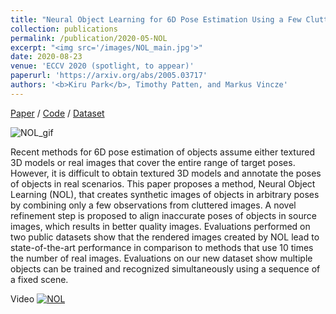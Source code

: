 ```yaml
---
title: "Neural Object Learning for 6D Pose Estimation Using a Few Cluttered Images"
collection: publications
permalink: /publication/2020-05-NOL
excerpt: "<img src='/images/NOL_main.jpg'>"
date: 2020-08-23
venue: 'ECCV 2020 (spotlight, to appear)'
paperurl: 'https://arxiv.org/abs/2005.03717'
authors: '<b>Kiru Park</b>, Timothy Patten, and Markus Vincze'
---
```


[Paper](https://arxiv.org/abs/2005.03717) / [Code](https://github.com/kirumang/NOL) / [Dataset](https://www.acin.tuwien.ac.at/en/vision-for-robotics/software-tools/smot/)


![NOL_gif](/images/NOL_gif.gif)



Recent methods for 6D pose estimation of objects assume either textured 3D models or real images that cover the entire range of target poses. However, it is difficult to obtain textured 3D models and annotate the poses of objects in real scenarios. This paper proposes a method, Neural Object Learning (NOL), that creates synthetic images of objects in arbitrary poses by combining only a few observations from cluttered images. A novel refinement step is proposed to align inaccurate poses of objects in source images, which results in better quality images. Evaluations performed on two public datasets show that the rendered images created by NOL lead to state-of-the-art performance in comparison to methods that use 10 times the number of real images. Evaluations on our new dataset show multiple objects can be trained and recognized simultaneously using a sequence of a fixed scene.


Video
[![NOL](https://img.youtube.com/vi/fQJPS01cmac/0.jpg)](https://www.youtube.com/watch?v=fQJPS01cmac)

